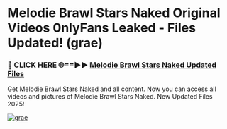 # Melodie Brawl Stars Naked Original Videos 0nlyFans Leaked - Files Updated! (grae)

<h3>🔴 CLICK HERE 🌐==►► <a href="https://tinyurl.com/up5wt9bj" rel="nofollow">Melodie Brawl Stars Naked Updated Files</a></h3>

Get Melodie Brawl Stars Naked and all content. Now you can access all videos and pictures of Melodie Brawl Stars Naked. New Updated Files 2025!

[![grae](https://i.imgur.com/ABiUzMV.gif)](https://tinyurl.com/up5wt9bj)
